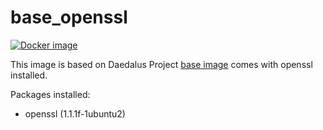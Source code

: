 # base_openssl

[![Docker image](https://img.shields.io/badge/docker-latest-blue.svg)](https://hub.docker.com/r/daedalusproject/base_openssl)

This image is based on Daedalus Project [base image](/base) comes with openssl installed.

Packages installed:

 * openssl (1.1.1f-1ubuntu2)
